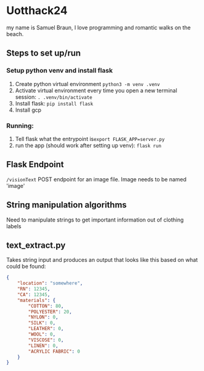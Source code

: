 # Uotthack24
my name is Samuel Braun, I love programming and romantic walks on the beach.

## Steps to set up/run
### Setup python venv and install flask
1. Create python virtual environment ```python3 -m venv .venv```
2. Activate virtual environment every time you open a new terminal session: ```. .venv/bin/activate```
3. Install flask: ```pip install flask```
4. Install gcp

### Running:
1. Tell flask what the entrypoint is```export FLASK_APP=server.py```
2. run the app (should work after setting up venv): ```flask run```


## Flask Endpoint
```/visionText``` POST endpoint for an image file. Image needs to be named 'image'

## String manipulation algorithms
Need to manipulate strings to get important information out of clothing labels
## text_extract.py
Takes string input and produces an output that looks like this based on what could be found:
```json
{
    "location": "somewhere",
    "RN": 12345,
    "CA": 12345,
    "materials": {
        "COTTON": 80, 
        "POLYESTER": 20, 
        "NYLON": 0,
        "SILK": 0,
        "LEATHER": 0, 
        "WOOL": 0,
        "VISCOSE": 0,
        "LINEN": 0,
        "ACRYLIC FABRIC": 0
    }
}
```